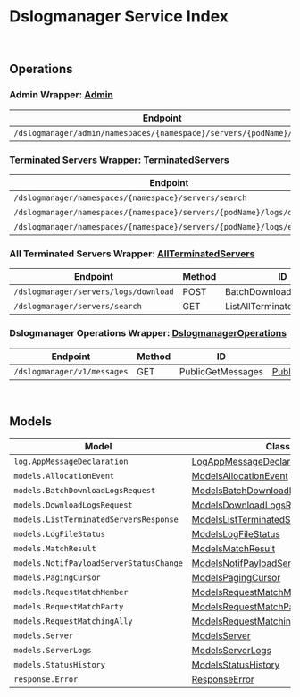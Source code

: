 # Dslogmanager Service Index

&nbsp;

## Operations

### Admin Wrapper:  [Admin](../../src/main/java/net/accelbyte/sdk/api/dslogmanager/wrappers/Admin.java)
| Endpoint | Method | ID | Class | Example |
|---|---|---|---|---|
| `/dslogmanager/admin/namespaces/{namespace}/servers/{podName}/logs` | GET | GetServerLogs | [GetServerLogs](../../src/main/java/net/accelbyte/sdk/api/dslogmanager/operations/admin/GetServerLogs.java) | [GetServerLogs](../../samples/cli/src/main/java/net/accelbyte/sdk/cli/api/dslogmanager/admin/GetServerLogs.java) |

### Terminated Servers Wrapper:  [TerminatedServers](../../src/main/java/net/accelbyte/sdk/api/dslogmanager/wrappers/TerminatedServers.java)
| Endpoint | Method | ID | Class | Example |
|---|---|---|---|---|
| `/dslogmanager/namespaces/{namespace}/servers/search` | GET | ListTerminatedServers | [ListTerminatedServers](../../src/main/java/net/accelbyte/sdk/api/dslogmanager/operations/terminated_servers/ListTerminatedServers.java) | [ListTerminatedServers](../../samples/cli/src/main/java/net/accelbyte/sdk/cli/api/dslogmanager/terminated_servers/ListTerminatedServers.java) |
| `/dslogmanager/namespaces/{namespace}/servers/{podName}/logs/download` | GET | DownloadServerLogs | [DownloadServerLogs](../../src/main/java/net/accelbyte/sdk/api/dslogmanager/operations/terminated_servers/DownloadServerLogs.java) | [DownloadServerLogs](../../samples/cli/src/main/java/net/accelbyte/sdk/cli/api/dslogmanager/terminated_servers/DownloadServerLogs.java) |
| `/dslogmanager/namespaces/{namespace}/servers/{podName}/logs/exists` | GET | CheckServerLogs | [CheckServerLogs](../../src/main/java/net/accelbyte/sdk/api/dslogmanager/operations/terminated_servers/CheckServerLogs.java) | [CheckServerLogs](../../samples/cli/src/main/java/net/accelbyte/sdk/cli/api/dslogmanager/terminated_servers/CheckServerLogs.java) |

### All Terminated Servers Wrapper:  [AllTerminatedServers](../../src/main/java/net/accelbyte/sdk/api/dslogmanager/wrappers/AllTerminatedServers.java)
| Endpoint | Method | ID | Class | Example |
|---|---|---|---|---|
| `/dslogmanager/servers/logs/download` | POST | BatchDownloadServerLogs | [BatchDownloadServerLogs](../../src/main/java/net/accelbyte/sdk/api/dslogmanager/operations/all_terminated_servers/BatchDownloadServerLogs.java) | [BatchDownloadServerLogs](../../samples/cli/src/main/java/net/accelbyte/sdk/cli/api/dslogmanager/all_terminated_servers/BatchDownloadServerLogs.java) |
| `/dslogmanager/servers/search` | GET | ListAllTerminatedServers | [ListAllTerminatedServers](../../src/main/java/net/accelbyte/sdk/api/dslogmanager/operations/all_terminated_servers/ListAllTerminatedServers.java) | [ListAllTerminatedServers](../../samples/cli/src/main/java/net/accelbyte/sdk/cli/api/dslogmanager/all_terminated_servers/ListAllTerminatedServers.java) |

### Dslogmanager Operations Wrapper:  [DslogmanagerOperations](../../src/main/java/net/accelbyte/sdk/api/dslogmanager/wrappers/DslogmanagerOperations.java)
| Endpoint | Method | ID | Class | Example |
|---|---|---|---|---|
| `/dslogmanager/v1/messages` | GET | PublicGetMessages | [PublicGetMessages](../../src/main/java/net/accelbyte/sdk/api/dslogmanager/operations/dslogmanager_operations/PublicGetMessages.java) | [PublicGetMessages](../../samples/cli/src/main/java/net/accelbyte/sdk/cli/api/dslogmanager/dslogmanager_operations/PublicGetMessages.java) |


&nbsp;

## Models

| Model | Class |
|---|---|
| `log.AppMessageDeclaration` | [LogAppMessageDeclaration](../../src/main/java/net/accelbyte/sdk/api/dslogmanager/models/LogAppMessageDeclaration.java) |
| `models.AllocationEvent` | [ModelsAllocationEvent](../../src/main/java/net/accelbyte/sdk/api/dslogmanager/models/ModelsAllocationEvent.java) |
| `models.BatchDownloadLogsRequest` | [ModelsBatchDownloadLogsRequest](../../src/main/java/net/accelbyte/sdk/api/dslogmanager/models/ModelsBatchDownloadLogsRequest.java) |
| `models.DownloadLogsRequest` | [ModelsDownloadLogsRequest](../../src/main/java/net/accelbyte/sdk/api/dslogmanager/models/ModelsDownloadLogsRequest.java) |
| `models.ListTerminatedServersResponse` | [ModelsListTerminatedServersResponse](../../src/main/java/net/accelbyte/sdk/api/dslogmanager/models/ModelsListTerminatedServersResponse.java) |
| `models.LogFileStatus` | [ModelsLogFileStatus](../../src/main/java/net/accelbyte/sdk/api/dslogmanager/models/ModelsLogFileStatus.java) |
| `models.MatchResult` | [ModelsMatchResult](../../src/main/java/net/accelbyte/sdk/api/dslogmanager/models/ModelsMatchResult.java) |
| `models.NotifPayloadServerStatusChange` | [ModelsNotifPayloadServerStatusChange](../../src/main/java/net/accelbyte/sdk/api/dslogmanager/models/ModelsNotifPayloadServerStatusChange.java) |
| `models.PagingCursor` | [ModelsPagingCursor](../../src/main/java/net/accelbyte/sdk/api/dslogmanager/models/ModelsPagingCursor.java) |
| `models.RequestMatchMember` | [ModelsRequestMatchMember](../../src/main/java/net/accelbyte/sdk/api/dslogmanager/models/ModelsRequestMatchMember.java) |
| `models.RequestMatchParty` | [ModelsRequestMatchParty](../../src/main/java/net/accelbyte/sdk/api/dslogmanager/models/ModelsRequestMatchParty.java) |
| `models.RequestMatchingAlly` | [ModelsRequestMatchingAlly](../../src/main/java/net/accelbyte/sdk/api/dslogmanager/models/ModelsRequestMatchingAlly.java) |
| `models.Server` | [ModelsServer](../../src/main/java/net/accelbyte/sdk/api/dslogmanager/models/ModelsServer.java) |
| `models.ServerLogs` | [ModelsServerLogs](../../src/main/java/net/accelbyte/sdk/api/dslogmanager/models/ModelsServerLogs.java) |
| `models.StatusHistory` | [ModelsStatusHistory](../../src/main/java/net/accelbyte/sdk/api/dslogmanager/models/ModelsStatusHistory.java) |
| `response.Error` | [ResponseError](../../src/main/java/net/accelbyte/sdk/api/dslogmanager/models/ResponseError.java) |
